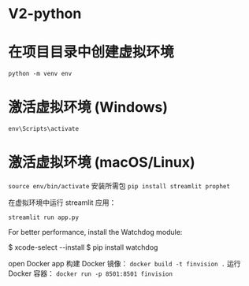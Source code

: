 # V2-python

# 在项目目录中创建虚拟环境
`python -m venv env`

# 激活虚拟环境 (Windows)
`env\Scripts\activate`

# 激活虚拟环境 (macOS/Linux)
`source env/bin/activate`
安装所需包
`pip install streamlit prophet`

在虚拟环境中运行 streamlit 应用：

`streamlit run app.py`

 For better performance, install the Watchdog module:

  $ xcode-select --install
  $ pip install watchdog

open Docker app
构建 Docker 镜像：
`docker build -t finvision .`
运行 Docker 容器：
`docker run -p 8501:8501 finvision`